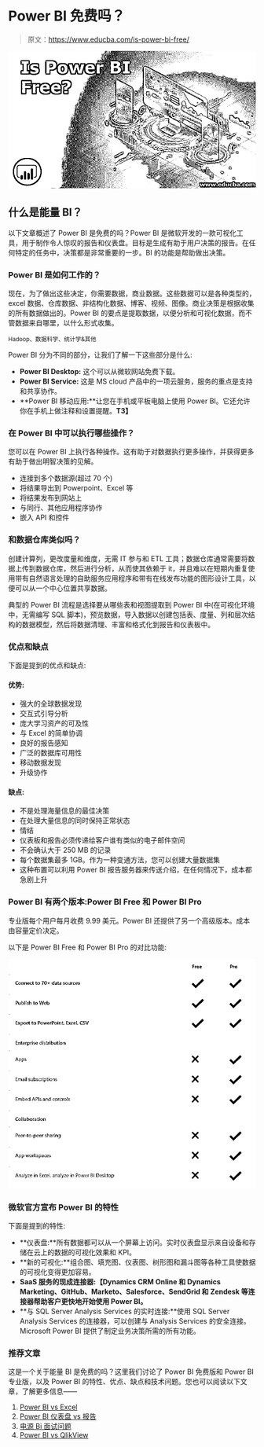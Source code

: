 # Power BI 免费吗？

> 原文：<https://www.educba.com/is-power-bi-free/>

![Is Power BI Free?](img/a1fa5617566f28f12e716d3a7438f665.png)



## 什么是能量 BI？

以下文章概述了 Power BI 是免费的吗？Power BI 是微软开发的一款可视化工具，用于制作令人惊叹的报告和仪表盘。目标是生成有助于用户决策的报告。在任何特定的任务中，决策都是非常重要的一步。BI 的功能是帮助做出决策。

### Power BI 是如何工作的？

现在，为了做出这些决定，你需要数据，商业数据。这些数据可以是各种类型的，excel 数据、仓库数据、非结构化数据、博客、视频、图像。商业决策是根据收集的所有数据做出的。Power BI 的要点是提取数据，以便分析和可视化数据，而不管数据来自哪里，以什么形式收集。

<small>Hadoop、数据科学、统计学&其他</small>

Power BI 分为不同的部分，让我们了解一下这些部分是什么:

*   **Power BI Desktop:** 这个可以从微软网站免费下载。
*   **Power BI Service:** 这是 MS cloud 产品中的一项云服务，服务的重点是支持和共享协作。
*   **Power BI 移动应用:**让您在手机或平板电脑上使用 Power BI。它还允许你在手机上做注释和设置提醒。**T3】**

### 在 Power BI 中可以执行哪些操作？

您可以在 Power BI 上执行各种操作。这有助于对数据执行更多操作，并获得更多有助于做出明智决策的见解。

*   连接到多个数据源(超过 70 个)
*   将结果导出到 Powerpoint、Excel 等
*   将结果发布到网站上
*   与同行、其他应用程序协作
*   嵌入 API 和控件

### 和数据仓库类似吗？

创建计算列，更改度量和维度，无需 IT 参与和 ETL 工具；数据仓库通常需要将数据上传到数据仓库，然后进行分析，从而使其依赖于 it，并且难以在短期内重复使用带有自然语言处理的自助服务应用程序和带有在线发布功能的图形设计工具，以便可以从一个中心位置共享数据。

典型的 Power BI 流程是选择要从哪些表和视图提取到 Power BI 中(在可视化环境中，无需编写 SQL 脚本)，预览数据，导入数据以创建包括表、度量、列和层次结构的数据模型，然后将数据清理、丰富和格式化到报告和仪表板中。

### 优点和缺点

下面是提到的优点和缺点:

#### 优势:

*   强大的全球数据发现
*   交互式引导分析
*   庞大学习资产的可及性
*   与 Excel 的简单协调
*   良好的报告感知
*   广泛的数据库可用性
*   移动数据发现
*   升级协作

#### 缺点:

*   不是处理海量信息的最佳决策
*   在处理大量信息的同时保持正常状态
*   情结
*   仪表板和报告必须传递给客户谁有类似的电子邮件空间
*   不会确认大于 250 MB 的记录
*   每个数据集最多 1GB。作为一种变通方法，您可以创建大量数据集
*   这种布置可以利用 Power BI 报告服务器来传送介绍，在任何情况下，成本都急剧上升

### Power BI 有两个版本:Power BI Free 和 Power BI Pro

专业版每个用户每月收费 9.99 美元。Power BI 还提供了另一个高级版本。成本由容量定价决定。

以下是 Power BI Free 和 Power BI Pro 的对比功能:

![power](img/29285bbeeb7b6b004c1dbe70ca94af45.png)



### 微软官方宣布 Power BI 的特性

下面是提到的特性:

*   **仪表盘:**所有数据都可以从一个屏幕上访问。实时仪表盘显示来自设备和存储在云上的数据的可视化效果和 KPI。
*   **新的可视化:**组合图、填充图、仪表图、树形图和漏斗图等各种工具使数据的可视化变得更加容易。
*   **SaaS 服务的现成连接器:【Dynamics CRM Online 和 Dynamics Marketing、GitHub、Marketo、Salesforce、SendGrid 和 Zendesk 等连接器帮助客户更快地开始使用 Power BI。**
*   **与 SQL Server Analysis Services 的实时连接:**使用 SQL Server Analysis Services 的连接器，可以创建与 Analysis Services 的安全连接。Microsoft Power BI 提供了制定业务决策所需的所有功能。

### 推荐文章

这是一个关于能量 BI 是免费的吗？这里我们讨论了 Power BI 免费版和 Power BI 专业版，以及 Power BI 的特性、优点、缺点和技术问题。您也可以阅读以下文章，了解更多信息——

1.  [Power BI vs Excel](https://www.educba.com/power-bi-vs-excel/)
2.  [Power BI 仪表盘 vs 报告](https://www.educba.com/power-bi-dashboard-vs-report/)
3.  [电源 Bi 面试问题](https://www.educba.com/power-bi-interview-questions/)
4.  [Power BI vs QlikView](https://www.educba.com/power-bi-vs-qlikview/)





